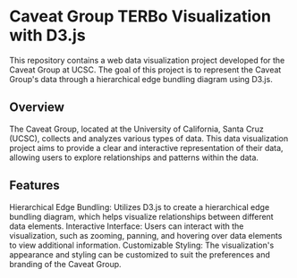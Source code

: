 # Caveat Group TERBo Visualization with D3.js
This repository contains a web data visualization project developed for the Caveat Group at UCSC. The goal of this project is to represent the Caveat Group's data through a hierarchical edge bundling diagram using D3.js.

## Overview
The Caveat Group, located at the University of California, Santa Cruz (UCSC), collects and analyzes various types of data. This data visualization project aims to provide a clear and interactive representation of their data, allowing users to explore relationships and patterns within the data.

## Features
Hierarchical Edge Bundling: Utilizes D3.js to create a hierarchical edge bundling diagram, which helps visualize relationships between different data elements.
Interactive Interface: Users can interact with the visualization, such as zooming, panning, and hovering over data elements to view additional information.
Customizable Styling: The visualization's appearance and styling can be customized to suit the preferences and branding of the Caveat Group.
